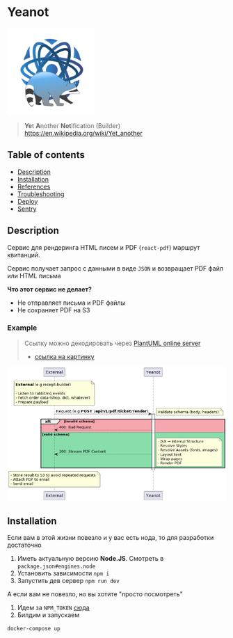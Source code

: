 # Yeanot

<img src="./Yeanot.svg" width="200" />

> **Ye**t **A**nother **Not**ification (Builder)
> https://en.wikipedia.org/wiki/Yet_another

## Table of contents

- [Description](#description)
- [Installation](#installation)
- [References](#references)
- [Troubleshooting](#troubleshooting)
- [Deploy](#deploy)
- [Sentry](#sentry)

## Description

Сервис для рендеринга HTML писем и PDF (`react-pdf`) маршрут квитанций.

Сервис получает запрос с данными в виде `JSON` и возвращает PDF файл или HTML письма

**Что этот сервис не делает?**

- Не отправляет письма и PDF файлы
- Не сохраняет PDF на S3

### Example

> Ссылку можно декодировать через [PlantUML online server](https://www.plantuml.com/plantuml/uml/)
>
> - [ссылка на картинку](//www.plantuml.com/plantuml/png/ZLBBZXCn4BpxAqhQIp9AoF96EQ1T7Yk1LYBQ81x7phYIiPWPpzezm-O7-00-aI_1LYP1h3XmiThjgkfogI-YIj2-gKthbV030zxUAKChjG6AudWf2apuO8V0agxJ-QPtjMMO6WFCSUsYieLw1Dbid3QtuC1MOtx55RMiu4F2mueA9h7otGpMbJh3zqgKGvRAs5LW9u7eP5zxiOQjHRPcpD49vlEN-4f9tILkUDipwi5RKQm-h3zY8PrR30yNdTqkr9NVg8kGP1YAOcgaL3U8SbGuV3kuNQK6-2Iri_anbXKRmMJZxNw6YfBOSVh7ZDIAi-rJUIQ4QuTC6pa6etAsUOfoYIVdvqky4djqR5X7ukp5SqlPu7yK7cM5jGPAWzMRAxpshRBDjl_wGmxn_VeBVltuYNVjWPnfVQbzu0YuOVJrmDJVruptcfSnKYCcspGWpk0QsJ5EHz2rx7slKDuTXtqEqg7Bc9DE3ZjxDC0fibGOo_ln_tljvbYh3qHWx6k5UgmVvrC6xom2Eueo5pdASSakLQMiyjICP2DkL4g3n-l9oqMgqix_1W00)

![Пример рендеринга PDF](./docs/pdf-render-sequence.png)

## Installation

Если вам в этой жизни повезло и у вас есть нода, то для разработки достаточно

1. Иметь актуальную версию **Node.JS**. Смотреть в `package.json#engines.node`
2. Установить зависимости `npm i`
3. Запустить дев сервер `npm run dev`

А если вам не повезло, но вы хотите "просто посмотреть"

1. Идем за `NPM_TOKEN` [сюда](https://wiki.yandex.ru/homepage/frontend/packages/)
2. Билдим и запускаем

```sh
docker-compose up
```